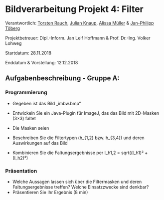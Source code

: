 # Bildverarbeitung Projekt 4: Filter

Verantwortlich: [Torsten Rauch](https://github.com/ToRauch), [Julian Knaup](https://github.com/julianknaup), [Alissa Müller](https://github.com/chaosbambi) & [Jan-Philipp Töberg](https://github.com/Janfiderheld)

Projektbetreuer: Dipl.-Inform. Jan Leif Hoffmann & Prof. Dr.-Ing. Volker Lohweg 


Startdatum: 28.11.2018

Enddatum & Vorstellung: 12.12.2018

## Aufgabenbeschreibung - Gruppe A:

### Programmierung

- Gegeben ist das Bild „imbw.bmp“
- Entwickeln Sie ein Java-Plugin für ImageJ, das das Bild mit 2D-Masken (3×3) faltet
- Die Masken seien

- Beschreiben Sie die Filtertypen (h_{1,2} bzw. h_{3,4}) und deren Auswirkungen auf das Bild
- Kombinieren Sie die Faltungsergebnisse per I_h1,2 = sqrt((I_h1)² + (I_h2)²)

### Präsentation

- Welche Aussagen lassen sich über die Filtermasken und deren Faltungsergebnisse treffen? Welche Einsatzzwecke sind denkbar?
- Präsentieren Sie Ihr Ergebnis (8 min)
